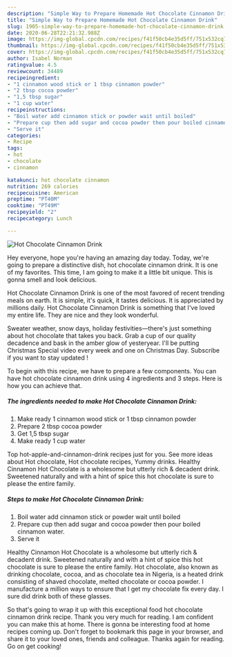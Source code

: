 ```yaml
---
description: "Simple Way to Prepare Homemade Hot Chocolate Cinnamon Drink"
title: "Simple Way to Prepare Homemade Hot Chocolate Cinnamon Drink"
slug: 1905-simple-way-to-prepare-homemade-hot-chocolate-cinnamon-drink
date: 2020-06-28T22:21:32.988Z
image: https://img-global.cpcdn.com/recipes/f41f50cb4e35d5ff/751x532cq70/hot-chocolate-cinnamon-drink-recipe-main-photo.jpg
thumbnail: https://img-global.cpcdn.com/recipes/f41f50cb4e35d5ff/751x532cq70/hot-chocolate-cinnamon-drink-recipe-main-photo.jpg
cover: https://img-global.cpcdn.com/recipes/f41f50cb4e35d5ff/751x532cq70/hot-chocolate-cinnamon-drink-recipe-main-photo.jpg
author: Isabel Norman
ratingvalue: 4.5
reviewcount: 34489
recipeingredient:
- "1 cinnamon wood stick or 1 tbsp cinnamon powder"
- "2 tbsp cocoa powder"
- "1,5 tbsp sugar"
- "1 cup water"
recipeinstructions:
- "Boil water add cinnamon stick or powder wait until boiled"
- "Prepare cup then add sugar and cocoa powder then pour boiled cinnamon water."
- "Serve it"
categories:
- Recipe
tags:
- hot
- chocolate
- cinnamon

katakunci: hot chocolate cinnamon 
nutrition: 269 calories
recipecuisine: American
preptime: "PT40M"
cooktime: "PT49M"
recipeyield: "2"
recipecategory: Lunch

---
```



![Hot Chocolate Cinnamon Drink](https://img-global.cpcdn.com/recipes/f41f50cb4e35d5ff/751x532cq70/hot-chocolate-cinnamon-drink-recipe-main-photo.jpg)

Hey everyone, hope you're having an amazing day today. Today, we're going to prepare a distinctive dish, hot chocolate cinnamon drink. It is one of my favorites. This time, I am going to make it a little bit unique. This is gonna smell and look delicious.

Hot Chocolate Cinnamon Drink is one of the most favored of recent trending meals on earth. It is simple, it's quick, it tastes delicious. It is appreciated by millions daily. Hot Chocolate Cinnamon Drink is something that I've loved my entire life. They are nice and they look wonderful.

Sweater weather, snow days, holiday festivities—there&#39;s just something about hot chocolate that takes you back. Grab a cup of our quality decadence and bask in the amber glow of yesteryear. I&#39;ll be putting Christmas Special video every week and one on Christmas Day. Subscribe if you want to stay updated !


To begin with this recipe, we have to prepare a few components. You can have hot chocolate cinnamon drink using 4 ingredients and 3 steps. Here is how you can achieve that.

<!--inarticleads1-->

##### The ingredients needed to make Hot Chocolate Cinnamon Drink:

1. Make ready 1 cinnamon wood stick or 1 tbsp cinnamon powder
1. Prepare 2 tbsp cocoa powder
1. Get 1,5 tbsp sugar
1. Make ready 1 cup water


Top hot-apple-and-cinnamon-drink recipes just for you. See more ideas about Hot chocolate, Hot chocolate recipes, Yummy drinks. Healthy Cinnamon Hot Chocolate is a wholesome but utterly rich &amp; decadent drink. Sweetened naturally and with a hint of spice this hot chocolate is sure to please the entire family. 

<!--inarticleads2-->

##### Steps to make Hot Chocolate Cinnamon Drink:

1. Boil water add cinnamon stick or powder wait until boiled
1. Prepare cup then add sugar and cocoa powder then pour boiled cinnamon water.
1. Serve it


Healthy Cinnamon Hot Chocolate is a wholesome but utterly rich &amp; decadent drink. Sweetened naturally and with a hint of spice this hot chocolate is sure to please the entire family. Hot chocolate, also known as drinking chocolate, cocoa, and as chocolate tea in Nigeria, is a heated drink consisting of shaved chocolate, melted chocolate or cocoa powder. I manufacture a million ways to ensure that I get my chocolate fix every day. I sure did drink both of these glasses. 

So that's going to wrap it up with this exceptional food hot chocolate cinnamon drink recipe. Thank you very much for reading. I am confident you can make this at home. There is gonna be interesting food at home recipes coming up. Don't forget to bookmark this page in your browser, and share it to your loved ones, friends and colleague. Thanks again for reading. Go on get cooking!
